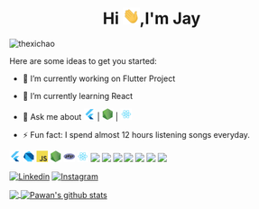 <h1 align="center">Hi <img src="https://raw.githubusercontent.com/ABSphreak/ABSphreak/master/gifs/Hi.gif" width="30px">,I'm Jay </h1>
<!--
**j-j-gajjar/j-j-gajjar** is a ✨ _special_ ✨ repository because its `README.md` (this file) appears on your GitHub profile.
- 🤔 I’m looking for help with
- 📫 How to reach me: ...
- 👯 I’m looking to collaborate on Github
- 😄 Pronouns: He/His
-->

<p align="left"> <img src="https://visitor-badge.glitch.me/badge?page_id=j-j-gajjar" alt="thexichao" /> </p>


Here are some ideas to get you started:

- 🔭 I’m currently working on Flutter Project
- 🌱 I’m currently learning React
- 💬 Ask me about  <code><img height="20" src="https://raw.githubusercontent.com/github/explore/80688e429a7d4ef2fca1e82350fe8e3517d3494d/topics/flutter/flutter.png"></code> | <code><img height="20" src="https://raw.githubusercontent.com/github/explore/80688e429a7d4ef2fca1e82350fe8e3517d3494d/topics/nodejs/nodejs.png"></code> | <code><img height="20" src="https://raw.githubusercontent.com/github/explore/80688e429a7d4ef2fca1e82350fe8e3517d3494d/topics/react/react.png"></code>

- ⚡ Fun fact: I spend almost 12 hours listening songs everyday.

<code><img height="20" src="https://raw.githubusercontent.com/github/explore/80688e429a7d4ef2fca1e82350fe8e3517d3494d/topics/flutter/flutter.png"></code>
<code><img height="20" src="https://raw.githubusercontent.com/github/explore/80688e429a7d4ef2fca1e82350fe8e3517d3494d/topics/dart/dart.png"></code>
<code><img height="20" src="https://raw.githubusercontent.com/github/explore/80688e429a7d4ef2fca1e82350fe8e3517d3494d/topics/javascript/javascript.png"></code>
<code><img height="20" src="https://raw.githubusercontent.com/github/explore/80688e429a7d4ef2fca1e82350fe8e3517d3494d/topics/nodejs/nodejs.png"></code>
<code><img height="20" src="https://raw.githubusercontent.com/github/explore/80688e429a7d4ef2fca1e82350fe8e3517d3494d/topics/php/php.png"></code>
<code><img height="20" src="https://raw.githubusercontent.com/github/explore/80688e429a7d4ef2fca1e82350fe8e3517d3494d/topics/react/react.png"></code>
<code><img height="20" src="https://raw.githubusercontent.com/tkswann2/tech-logos/master/bootstrap.png"></code> 
<code><img height="20" src="https://github.com/tkswann2/tech-logos/blob/master/fullMean.png?raw=true"></code> 
<code><img height="20" src="https://github.com/tkswann2/tech-logos/blob/master/firebase.png?raw=true"></code> 
<code><img height="20" src="https://github.com/tkswann2/tech-logos/blob/master/github.png?raw=true"></code> 
<code><img height="20" src="https://github.com/tkswann2/tech-logos/blob/master/html5.png?raw=true"></code> 
<code><img height="20" src="https://github.com/tkswann2/tech-logos/blob/master/mongo.png?raw=true"></code> 
<code><img height="20" src="https://github.com/tkswann2/tech-logos/blob/master/npm.png?raw=true"></code>

[![Linkedin](https://img.shields.io/badge/-LinkedIn-blue?style=flat&logo=Linkedin&logoColor=white)](https://www.linkedin.com/in/jay-gajjar-ab7696177/)
[![Instagram](https://img.shields.io/badge/-Instagram-c13584?style=flat&labelColor=c13584&logo=instagram&logoColor=white)](https://www.instagram.com/_j_j_gajjar/)


<a href="https://github.com/j-j-gajjar">
  <img align="center" src="https://github-readme-stats.vercel.app/api/top-langs/?username=j-j-gajjar&theme=dark&hide_langs_below=1" />
</a>
<a href="https://github.com/j-j-gajjar">
 <img align="center" src="https://github-readme-stats.vercel.app/api?username=j-j-gajjar&show_icons=true&theme=dracula&line_height=27" alt="Pawan's github stats"/>
</a>




